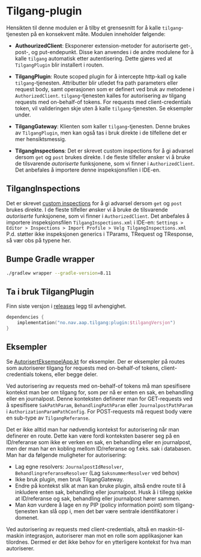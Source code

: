 # Tilgang-plugin
Hensikten til denne modulen er å tilby et grensesnitt for å kalle `tilgang`-tjenesten på en konsekvent måte. Modulen
inneholder følgende:

- **AuthourizedClient**: Eksponerer extension-metoder for autoriserte get-, post-, og put-endepunkt. Disse kan anvendes
i de andre modulene for å kalle `tilgang` automatisk etter autentisering. Dette gjøres ved at `TilgangPlugin` blir
installert i routen.

- **TilgangPlugin**: Route scoped plugin for å intercepte http-kall og kalle `tilgang`-tjenesten. Attributter blir utledet fra
  path parameters eller request body, samt operasjonen som er definert ved bruk av metodene i `AuthorizedClient`.
`tilgang`-tjenesten kalles for autorisering av tilgang requests med on-behalf-of tokens. For requests med
client-credentials token, vil valideringen skje uten å kalle `tilgang`-tjenesten. Se eksempler under.

- **TilgangGateway**: Klienten som kaller `tilgang`-tjenesten. Denne brukes av `TilgangPlugin`, men kan også tas i bruk
direkte i de tilfellene det er mer hensiktsmessig.

- **TilgangInspections**: Det er skrevet custom inspections for å gi advarsel dersom `get` og `post` brukes direkte. I
de fleste tilfeller ønsker vi å bruke de tilsvarende <i>autoriserte</i> funksjonene, som vi finner i `AuthorizedClient`.
Det anbefales å importere denne inspeksjonsfilen i IDE-en.

## TilgangInspections
Det er skrevet [custom inspections](https://www.jetbrains.com/help/idea/creating-custom-inspections.html) for å gi advarsel dersom `get` og `post` brukes direkte. I de fleste tilfeller ønsker vi å bruke de tilsvarende <i>autoriserte</i> funksjonene, som vi finner i `AuthorizedClient`. Det anbefales å importere inspeksjonsfilen `TilgangInspections.xml` i IDE-en:
`Settings > Editor > Inspections > Import Profile > Velg TilgangInspections.xml`
P.d. støtter ikke inspeksjonen generics i TParams, TRequest og TResponse, så vær obs på typene her.

## Bumpe Gradle wrapper

```bash
./gradlew wrapper --gradle-version=8.11
```
## Ta i bruk TilgangPlugin

Finn siste versjon i [releases](https://github.com/navikt/aap-tilgang/releases) legg til avhengighet.

```kotlin
dependencies {
    implementation("no.nav.aap.tilgang:plugin:$tilgangVersjon")
}
```

## Eksempler
Se [AutorisertEksempelApp.kt](src/test/kotlin/AutorisertEksempelApp.kt) for eksempler. Der er eksempler på routes som
autoriserer tilgang for requests med on-behalf-of tokens, client-credentials tokens, eller begge deler.

Ved autorisering av requests med on-behalf-of tokens må man spesifisere kontekst man ber om tilgang for, som per nå er
enten en sak, en behandling eller en journalpost. Denne konteksten definerer man for GET-requests ved å spesifisere
`SakPathParam`, `BehandlingPathParam` eller `JournalpostPathParam` i `AuthorizationParamPathConfig`. For POST-requests
må request body være en sub-type av `TilgangReferanse`.

Det er ikke alltid man har nødvendig kontekst for autorisering når man definerer en route. Dette kan være fordi konteksten
baserer seg på en ID/referanse som ikke er verken en sak, en behandling eller en journalpost, men der man har en kobling
mellom ID/referanse og f.eks. sak i databasen. Man har da følgende muligheter for autorisering:
- Lag egne resolvers: `JournalpostIdResolver`, `BehandlingreferanseResolver` (Lag `SaksnummerResolver` ved behov)
- Ikke bruk plugin, men bruk TilgangGateway.
- Endre på kontekst slik at man kan bruke plugin, altså endre route til å inkludere enten sak, behandling eller
journalpost. Husk å i tillegg sjekke at ID/referanse og sak, behandling eller journalpost hører sammen.
- Man _kan_ vurdere å lage en ny PIP (policy information point) som tilgang-tjenesten kan slå opp i, men det bør være
sentrale identifikatorer i domenet.

Ved autorisering av requests med client-credentials, altså en maskin-til-maskin integrasjon, autoriserer man mot en
rolle som applikasjoner kan tilordnes. Dermed er det ikke behov for en ytterligere kontekst for hva man autoriserer. 
